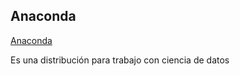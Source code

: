## Anaconda

[Anaconda](https://www.anaconda.com/)

Es una distribución para trabajo con ciencia de datos

